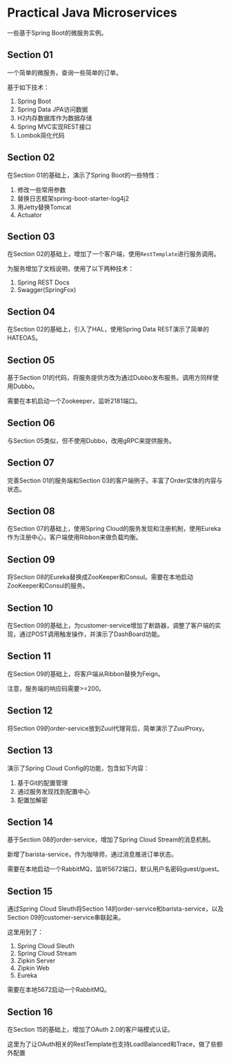 # Practical Java Microservices

一些基于Spring Boot的微服务实例。

## Section 01

一个简单的微服务，查询一些简单的订单。

基于如下技术：

1. Spring Boot
2. Spring Data JPA访问数据
3. H2内存数据库作为数据存储
4. Spring MVC实现REST接口
5. Lombok简化代码

## Section 02

在Section 01的基础上，演示了Spring Boot的一些特性：

1. 修改一些常用参数
2. 替换日志框架spring-boot-starter-log4j2
3. 用Jetty替换Tomcat
4. Actuator

## Section 03

在Section 02的基础上，增加了一个客户端，使用`RestTemplate`进行服务调用。

为服务增加了文档说明，使用了以下两种技术：

1. Spring REST Docs
2. Swagger(SpringFox)

## Section 04

在Section 02的基础上，引入了HAL，使用Spring Data REST演示了简单的HATEOAS。

## Section 05

基于Section 01的代码，将服务提供方改为通过Dubbo发布服务。调用方同样使用Dubbo。

需要在本机启动一个Zookeeper，监听2181端口。

## Section 06

与Section 05类似，但不使用Dubbo，改用gRPC来提供服务。

## Section 07

完善Section 01的服务端和Section 03的客户端例子。丰富了Order实体的内容与状态。

## Section 08

在Section 07的基础上，使用Spring Cloud的服务发现和注册机制，使用Eureka作为注册中心，客户端使用Ribbon来做负载均衡。

## Section 09

将Section 08的Eureka替换成ZooKeeper和Consul。需要在本地启动ZooKeeper和Consul的服务。

## Section 10

在Section 09的基础上，为customer-service增加了断路器，调整了客户端的实现，通过POST调用触发操作，并演示了DashBoard功能。

## Section 11

在Section 09的基础上，将客户端从Ribbon替换为Feign。

注意，服务端的响应码需要>=200。

## Section 12

将Section 09的order-service放到Zuul代理背后，简单演示了ZuulProxy。

## Section 13

演示了Spring Cloud Config的功能，包含如下内容：

1. 基于Git的配置管理
2. 通过服务发现找到配置中心
3. 配置加解密

## Section 14

基于Section 08的order-service，增加了Spring Cloud Stream的消息机制。

新增了barista-service，作为咖啡师，通过消息推进订单状态。

需要在本地启动一个RabbitMQ，监听5672端口，默认用户名密码guest/guest。

## Section 15

通过Spring Cloud Sleuth将Section 14的order-service和barista-service，以及Section 09的customer-service串联起来。

这里用到了：

1. Spring Cloud Sleuth
2. Spring Cloud Stream
3. Zipkin Server
4. Zipkin Web
5. Eureka

需要在本地5672启动一个RabbitMQ。

## Section 16

在Section 15的基础上，增加了OAuth 2.0的客户端模式认证。

这里为了让OAuth相关的RestTemplate也支持LoadBalanced和Trace，做了些额外配置
